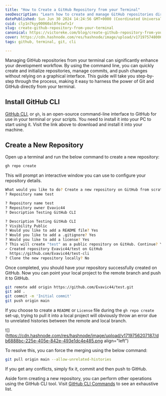 ```yaml
---
title: "How to Create a GitHub Repository from your Terminal"
seoDescription: "Learn how to create and manage GitHub repositories directly from your terminal using GitHub CLI."
datePublished: Sun Jun 30 2024 14:24:56 GMT+0000 (Coordinated Universal Time)
cuid: cly1n7kyy00060al0feswfx1r
slug: create-github-repository-from-your-terminal
canonical: https://victoreke.com/blog/create-github-repository-from-your-terminal
cover: https://cdn.hashnode.com/res/hashnode/image/upload/v1719757480066/5298e48f-269b-4c6c-a5fb-b177b3256567.jpeg
tags: github, terminal, git, cli

---
```


Managing GitHub repositories from your terminal can significantly enhance your development workflow. By using the command line, you can quickly create and initialize repositories, manage commits, and push changes without relying on a graphical interface. This guide will take you step-by-step through the process, making it easy to harness the power of Git and GitHub directly from your terminal.

## Install GitHub CLI

[GitHub CLI](https://cli.github.com/), or `gh`, is an open-source command-line interface to GitHub for use in your terminal or your scripts. You need to install it into your PC to start using it. Visit the link above to download and install it into your machine.

## Create a New Repository

Open up a terminal and run the below command to create a new repository:

```bash
gh repo create
```

This will prompt an interactive window you can use to configure your repository details.

```bash
What would you like to do? Create a new repository on GitHub from scratch
? Repository name test

? Repository name test
? Repository owner Evavic44
? Description Testing GitHub CLI

? Description Testing GitHub CLI
? Visibility Public
? Would you like to add a README file? Yes
? Would you like to add a .gitignore? Yes
? Would you like to add a license? Yes
? This will create "test" as a public repository on GitHub. Continue? Yes
✓ Created repository Evavic44/test on GitHub
  https://github.com/Evavic44/test-cli
? Clone the new repository locally? No
```

Once completed, you should have your repository successfully created on GitHub. Now you can point your local project to the remote branch and push it to GitHub.

```bash
git remote add origin https://github.com/Evavic44/test.git
git add .
git commit -m 'Initial commit'
git push origin main
```

If you choose to create a `README` or `License` file during the `gh repo create` set-up, trying to pull it into a local project will obviously throw an error due to unrelated histories between the remote and local branch.

![](https://cdn.hashnode.com/res/hashnode/image/upload/v1719756207187/db6888bc-225e-405e-842e-493e1dc4e485.png align="left")

To resolve this, you can force the merging using the below command:

```bash
git pull origin main --allow-unrelated-histories
```

If you get any conflicts, simply fix it, commit and then push to GitHub.

Aside form creating a new repository, you can perform other operations using the GitHub CLI tool. Visit [GitHub CLI Commands](https://cli.github.com/manual/gh) to see an exhaustive list.